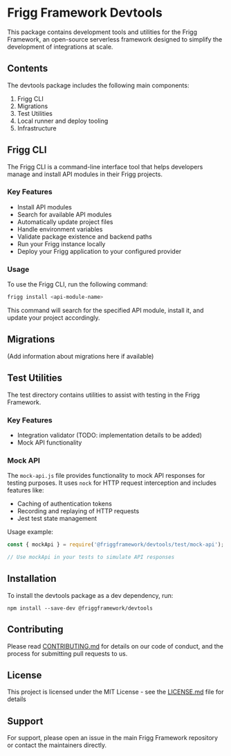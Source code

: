# Frigg Framework Devtools

This package contains development tools and utilities for the Frigg Framework, an open-source serverless framework designed to simplify the development of integrations at scale.

## Contents

The devtools package includes the following main components:

1. Frigg CLI
2. Migrations
3. Test Utilities
4. Local runner and deploy tooling
5. Infrastructure

## Frigg CLI

The Frigg CLI is a command-line interface tool that helps developers manage and install API modules in their Frigg projects.

### Key Features

- Install API modules
- Search for available API modules
- Automatically update project files
- Handle environment variables
- Validate package existence and backend paths
- Run your Frigg instance locally
- Deploy your Frigg application to your configured provider

### Usage

To use the Frigg CLI, run the following command:
```sh
frigg install <api-module-name>
```

This command will search for the specified API module, install it, and update your project accordingly.

## Migrations

(Add information about migrations here if available)

## Test Utilities

The test directory contains utilities to assist with testing in the Frigg Framework.

### Key Features

- Integration validator (TODO: implementation details to be added)
- Mock API functionality

### Mock API

The `mock-api.js` file provides functionality to mock API responses for testing purposes. It uses `nock` for HTTP request interception and includes features like:

- Caching of authentication tokens
- Recording and replaying of HTTP requests
- Jest test state management

Usage example:

```javascript
const { mockApi } = require('@friggframework/devtools/test/mock-api');

// Use mockApi in your tests to simulate API responses
```
## Installation

To install the devtools package as a dev dependency, run:

```
npm install --save-dev @friggframework/devtools
```

## Contributing

Please read [CONTRIBUTING.md](../../CONTRIBUTING.md) for details on our code of conduct, and the process for submitting pull requests to us.

## License

This project is licensed under the MIT License - see the [LICENSE.md](../../LICENSE.md) file for details

## Support

For support, please open an issue in the main Frigg Framework repository or contact the maintainers directly.
